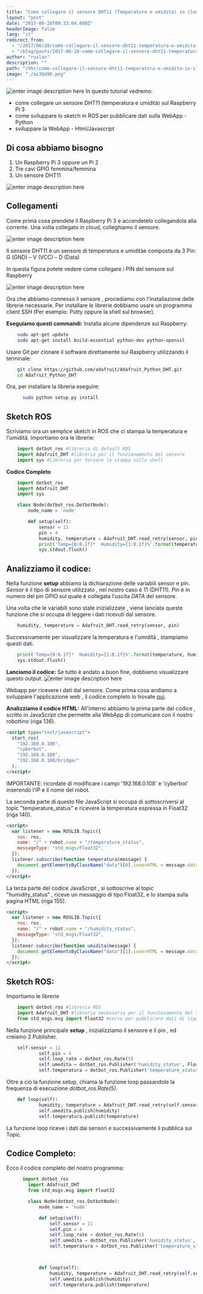 ```yaml
---
title: "Come collegare il sensore DHT11 (Temperatura e umidità) in cloud"
layout: "post"
date: "2017-06-28T09:33:04.000Z"
headerImage: false
lang: "it"
redirect_from:
  - "/2017/06/28/come-collegare-il-sensore-dht11-temperatura-e-umidita-in-cloud/"
  - "/blog/posts/2017-06-28-come-collegare-il-sensore-dht11-temperatura-e-umidita-in-cloud"
author: "ruslan"
description: ""
path: "/hbr/come-collegare-il-sensore-dht11-temperatura-e-umidita-in-cloud/"
image: "./az3Qd96.png"
---
```


![enter image description here](./az3Qd96.png)
In questo tutorial vedremo:

- come collegare un sensore DHT11 (temperatura e umidità) sul Raspberry Pi 3
- come sviluppare lo sketch in ROS per pubblicare dati sulla
  WebApp - Python
- sviluppare la WebApp - Html/Javascript

## Di cosa abbiamo bisogno

1.  Un Raspberry Pi 3 oppure un Pi 2
2.  Tre cavi GPIO femmina/femmina
3.  Un sensore DHT11

![enter image description here](./SgzBq3p.jpg)

## Collegamenti

Come prima cosa prendete il Raspberry Pi 3 e accendetelo collegandola alla corrente. Una volta collegato in cloud, colleghiamo il sensore.

![enter image description here](./XGvFqya.jpg)

Il sensore DHT11 è un sensore di temperatura e umiditàe composta da 3 Pin: G (GND) – V (VCC) – D (Data)

In questa figura potete vedere come collegare i PIN del sensore sul Raspberry

![enter image description here](./Gq0HBH9.png)

Ora che abbiamo connesso il sensore , procediamo con l'installazione delle librerie necessarie.
Per installare le librerie dobbiamo usare un programma client SSH (Per esempio: Putty oppure la shell sul browser).

**Eseguiamo questi commandi:**
Installa alcune dipendenze sul Raspberry:

```bash
    sudo apt-get update
    sudo apt-get install build-essential python-dev python-openssl
```

Usare Git per clonare il software direttamente sul Raspberry utilizzando il terminale:

```bash
    git clone https://github.com/adafruit/Adafruit_Python_DHT.git
    cd Adafruit_Python_DHT
```

Ora, per installare la libreria eseguire:

```bash
      sudo python setup.py install
```

## Sketch ROS

Scriviamo ora un semplice sketch in ROS che ci stampa la temperatura e l'umidità.
Importiamo ora le librerie:

```python
    import dotbot_ros #libreria di default ROS
    import Adafruit_DHT #libreria per il funzionamento del sensore
    import sys #libreria per forzare la stampa sulla shell
```

**Codice Completo**

```python
    import dotbot_ros
    import Adafruit_DHT
    import sys

    class Node(dotbot_ros.DotbotNode):
        node_name = 'node'

        def setup(self):
            sensor = 11
            pin = 4
            humidity, temperature = Adafruit_DHT.read_retry(sensor, pin)
            print('Temp={0:0.1f}*  Humidity={1:0.1f}%'.format(temperature, humidity))
            sys.stdout.flush()
```

## Analizziamo il codice:

Nella funzione **setup** abbiamo la dichiarazione delle variabili sensor e pin.
_Sensor_ è il tipo di sensore utilizzato , nel nostro caso è 11 (DHT11).
_Pin_ è in numero del pin GPIO sul quale è collegata l'uscita _DATA_ del sensore.

Una volta che le variabili sono state inizializzate , viene lanciata queste funzione che si occupa di leggere i dati ricevuti dal sensore.

```python
    humidity, temperature = Adafruit_DHT.read_retry(sensor, pin)
```

Successivamente per visualizzare la temperatura e l'umidità , stampiamo questi dati.

```python
    print('Temp={0:0.1f}*  Humidity={1:0.1f}%'.format(temperature, humidity))
    sys.stdout.flush()
```

**Lanciamo il codice:**
Se tutto è andato a buon fine, dobbiamo visualizzare questo output:
![enter image description here](./8aKlYVM.jpg)

Webapp per ricevere i dati dal sensore.
Come prima cosa andiamo a sviluppare l'applicazione web , il codice completo lo trovate [qui](https://github.com/ganduras/dht11/blob/master/index.html).

**Analizziamo il codice HTML:**
All'interno abbiamo la prima parte del codice , scritto in JavaScript che permette alla WebApp di comunicare con il nostro robottino (riga 136).

```html
<script type="text/javascript">
  start_ros(
    "192.168.0.108",
    "cyberbot",
    "192.168.0.108",
    "192.168.0.108/bridge/"
  );
</script>
```

IMPORTANTE: ricordate di modificare i campi '192.168.0.108' e 'cyberbot' inserendo l'IP e il nome del robot.

La seconda parte di questo file JavaScript si occupa di sottoscriversi al topic "temperature_status" e ricevere la temperatura espressa in Float32 (riga 140).

```html
<script>
  var listener = new ROSLIB.Topic({
    ros: ros,
    name: "/" + robot.name + "/temperature_status",
    messageType: "std_msgs/Float32",
  });
  listener.subscribe(function temperatura(message) {
    document.getElementsByClassName("data")[0].innerHTML = message.data + "°C";
  });
</script>
```

La terza parte del codice JavaScript , si sottoscrive al topic "humidity_status" , riceve un messaggio di tipo Float32, e lo stampa sulla pagina HTML (riga 155).

```html
<script>
  var listener = new ROSLIB.Topic({
    ros: ros,
    name: "/" + robot.name + "/humidity_status",
    messageType: "std_msgs/Float32",
  });
  listener.subscribe(function umidita(message) {
    document.getElementsByClassName("data")[1].innerHTML = message.data + "%";
  });
</script>
```

## Sketch ROS:

Importiamo le librerie

```python
    import dotbot_ros #libreria ROS
    import Adafruit_DHT #libreria necessaria per il funzionamento del sensore
    from std_msgs.msg import Float32 #serve per pubblicare dati di tipo Float32 sul topic
```

Nella funzione principale **setup** , inizializziamo il sensore e il pin , ed creiamo 2 Publisher.

```python
    self.sensor = 11
            self.pin = 4
            self.loop_rate = dotbot_ros.Rate(5)
            self.umedita = dotbot_ros.Publisher('humidity_status', Float32)
            self.temperatura = dotbot_ros.Publisher('temperature_status', Float32)
```

Oltre a ciò la funzione setup, chiama la funzione loop passandole la frequenza di esecuzione _dotbot_ros.Rate(5)_.

```python
    def loop(self):
            humidity, temperature = Adafruit_DHT.read_retry(self.sensor, self.pin)
            self.umedita.publish(humidity)
            self.temperatura.publish(temperature)
```

La funzione loop riceve i dati dai sensori e successivamente li pubblica sui Topic.

## Codice Completo:

Ecco il codice completo del nostro programma:

```python
      import dotbot_ros
        import Adafruit_DHT
        from std_msgs.msg import Float32

        class Node(dotbot_ros.DotbotNode):
            node_name = 'node'

            def setup(self):
                self.sensor = 11
                self.pin = 4
                self.loop_rate = dotbot_ros.Rate(5)
                self.umedita = dotbot_ros.Publisher('humidity_status', Float32)
                self.temperatura = dotbot_ros.Publisher('temperature_status', Float32)



            def loop(self):
                humidity, temperature = Adafruit_DHT.read_retry(self.sensor, self.pin)
                self.umedita.publish(humidity)
                self.temperatura.publish(temperature)
```
